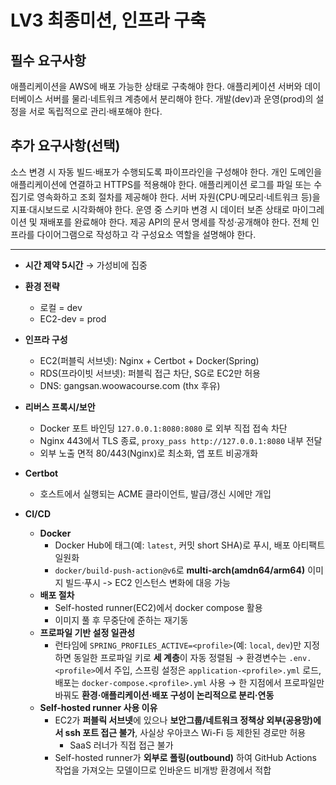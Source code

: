 # LV3 최종미션, 인프라 구축

## 필수 요구사항
애플리케이션을 AWS에 배포 가능한 상태로 구축해야 한다.
애플리케이션 서버와 데이터베이스 서버를 물리·네트워크 계층에서 분리해야 한다.
개발(dev)과 운영(prod)의 설정을 서로 독립적으로 관리·배포해야 한다.

## 추가 요구사항(선택)
소스 변경 시 자동 빌드·배포가 수행되도록 파이프라인을 구성해야 한다.
개인 도메인을 애플리케이션에 연결하고 HTTPS를 적용해야 한다.
애플리케이션 로그를 파일 또는 수집기로 영속화하고 조회 절차를 제공해야 한다.
서버 자원(CPU·메모리·네트워크 등)을 지표·대시보드로 시각화해야 한다.
운영 중 스키마 변경 시 데이터 보존 상태로 마이그레이션 및 재배포를 완료해야 한다.
제공 API의 문서 명세를 작성·공개해야 한다.
전체 인프라를 다이어그램으로 작성하고 각 구성요소 역할을 설명해야 한다.

---

- **시간 제약 5시간** → 가성비에 집중
  
- **환경 전략**
  - 로컬 = dev
  - EC2-dev = prod

- **인프라 구성**
  - EC2(퍼블릭 서브넷): Nginx + Certbot + Docker(Spring)
  - RDS(프라이빗 서브넷): 퍼블릭 접근 차단, SG로 EC2만 허용
  - DNS: gangsan.woowacourse.com (thx 후유)

- **리버스 프록시/보안**
  - Docker 포트 바인딩 `127.0.0.1:8080:8080` 로 외부 직접 접속 차단
  - Nginx 443에서 TLS 종료, `proxy_pass http://127.0.0.1:8080` 내부 전달
  - 외부 노출 면적 80/443(Nginx)로 최소화, 앱 포트 비공개화

- **Certbot**
  - 호스트에서 실행되는 ACME 클라이언트, 발급/갱신 시에만 개입

- **CI/CD**
  - **Docker**
    - Docker Hub에 태그(예: `latest`, 커밋 short SHA)로 푸시, 배포 아티팩트 일원화
    - `docker/build-push-action@v6`로 **multi-arch(amdn64/arm64)** 이미지 빌드·푸시 -> EC2 인스턴스 변화에 대응 가능
  - **배포 절차**
    - Self-hosted runner(EC2)에서 docker compose 활용
    - 이미지 풀 후 무중단에 준하는 재기동
  - **프로파일 기반 설정 일관성**
    - 런타임에 `SPRING_PROFILES_ACTIVE=<profile>`(예: `local`, `dev`)만 지정하면 동일한 프로파일 키로 **세 계층**이 자동 정렬됨 → 환경변수는 `.env.<profile>`에서 주입, 스프링 설정은 `application-<profile>.yml` 로드, 배포는 `docker-compose.<profile>.yml` 사용 → 한 지점에서 프로파일만 바꿔도 **환경·애플리케이션·배포 구성이 논리적으로 분리·연동**
  - **Self-hosted runner 사용 이유**
    - EC2가 **퍼블릭 서브넷**에 있으나 **보안그룹/네트워크 정책상 외부(공용망)에서 ssh 포트 접근 불가**, 사실상 우아코스 Wi-Fi 등 제한된 경로만 허용
      - SaaS 러너가 직접 접근 불가
    - Self-hosted runner가 **외부로 폴링(outbound)** 하여 GitHub Actions 작업을 가져오는 모델이므로 인바운드 비개방 환경에서 적합
